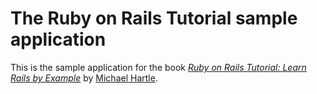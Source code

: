 # The Ruby on Rails Tutorial sample application

This is the sample application for the book 
[*Ruby on Rails Tutorial: Learn Rails by Example*](http://www.railstutorial.org/)
by [Michael Hartle](http://www.michaelhartle.com/).
